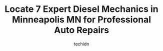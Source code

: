 ---
layout: ampstory
image: https://images.unsplash.com/photo-1614687153862-b0e115ebcef1?ixlib=rb-4.0.3&ixid=MnwxMjA3fDB8MHxwaG90by1wYWdlfHx8fGVufDB8fHx8&auto=format&fit=crop&w=640&h=853&q=80
author: techidn
featured: false
description: If youre in need of trustworthy and skilled Diesel Mechanic in Minneapolis MN, USA, youll be pleased to discover the 7 best Diesel Mechanic in town. Their expertise and commitment to custo
title: Locate 7 Expert Diesel Mechanics in Minneapolis MN for Professional Auto Repairs
cover:
   title: Locate 7 Expert Diesel Mechanics in Minneapolis MN for Professional Auto Repairs
   subtitle: Rickpate
   background: https://images.unsplash.com/photo-1614687153862-b0e115ebcef1?ixlib=rb-4.0.3&ixid=MnwxMjA3fDB8MHxwaG90by1wYWdlfHx8fGVufDB8fHx8&auto=format&fit=crop&w=640&h=853&q=80

pages: 
 - layout: thirds
   top: <h1>#1 Uptown Imports - Foreign Auto Repair</h1>
   bottom: "<p>My favorite new shop. A local shop had my car for a month then said they cant work on it. Then the dealership wanted 6k$ to fix the wrong parts. These guys figured it ou</p>"
   background: https://www.knot35.com/toplist/wp-content/uploads/2023/06/best-diesel-mechanic-1-in-minneapolis-mn-1685838714.jpeg
   backgroundblur: true
 - layout: thirds
   top: <h1>#2 Wilsons Auto World</h1>
   bottom: "<p>1850 New Brighton Blvd, Minneapolis, MN 55418, United States</p>"
   background: https://www.knot35.com/toplist/wp-content/uploads/2023/06/best-diesel-mechanic-2-in-minneapolis-mn-1685838714.jpeg
   cta:
      link: https://www.knot35.com/toplist/locate-7-expert-diesel-mechanics-in-minneapolis-mn-for-professional-auto-repairs/
      text: Locate 7 Expert Diesel Mechanics in Minneapolis MN for Professional Auto Repairs
 - layout: thirds
   top: <h1>#3 Auto Truck Service Co.</h1>
   bottom: "<p>958 Central Ave N E, Minneapolis, MN 55413, United States</p>"
   background: https://www.knot35.com/toplist/wp-content/uploads/2023/06/best-diesel-mechanic-3-in-minneapolis-mn-1685838715.jpeg
   cta:
      link: https://www.knot35.com/toplist/locate-7-expert-diesel-mechanics-in-minneapolis-mn-for-professional-auto-repairs/
      text: Locate 7 Expert Diesel Mechanics in Minneapolis MN for Professional Auto Repairs
 - layout: thirds
   top: <h1>#4 Diesel Dogs Truck Repair</h1>
   bottom: "<p>2091 Energy Park Dr, St Paul, MN 55108, United States</p>"
   background: https://images.unsplash.com/photo-1462556791646-c201b8241a94?ixlib=rb-4.0.3&ixid=MnwxMjA3fDB8MHxwaG90by1wYWdlfHx8fGVufDB8fHx8&auto=format&fit=crop&w=640&h=853&q=80
   cta:
      link: https://www.knot35.com/toplist/locate-7-expert-diesel-mechanics-in-minneapolis-mn-for-professional-auto-repairs/
      text: Locate 7 Expert Diesel Mechanics in Minneapolis MN for Professional Auto Repairs
 - layout: thirds
   top: <h1>#5 A-1 Truck & Trailer Repair</h1>
   bottom: "<p>777 Vandalia St, St Paul, MN 55114, United States</p>"
   background: https://images.unsplash.com/photo-1580610447943-1bfbef5efe07?ixlib=rb-4.0.3&ixid=MnwxMjA3fDB8MHxwaG90by1wYWdlfHx8fGVufDB8fHx8&auto=format&fit=crop&w=640&h=853&q=80
   cta:
      link: https://www.knot35.com/toplist/locate-7-expert-diesel-mechanics-in-minneapolis-mn-for-professional-auto-repairs/
      text: Locate 7 Expert Diesel Mechanics in Minneapolis MN for Professional Auto Repairs
 - layout: thirds
   top: <h1>#6 Midwest Diesel Service</h1>
   bottom: "<p>3041 82nd Ln NE, Minneapolis, MN 55449, United States</p>"
   background: https://images.unsplash.com/photo-1496096265110-f83ad7f96608?ixlib=rb-4.0.3&ixid=MnwxMjA3fDB8MHxwaG90by1wYWdlfHx8fGVufDB8fHx8&auto=format&fit=crop&w=640&h=853&q=80
   cta:
      link: https://www.knot35.com/toplist/locate-7-expert-diesel-mechanics-in-minneapolis-mn-for-professional-auto-repairs/
      text: Locate 7 Expert Diesel Mechanics in Minneapolis MN for Professional Auto Repairs
 - layout: thirds
   top: <h1>#7 Taller Mecánico Aguilar</h1>
   bottom: "<p>1821 E 37th St, Minneapolis, MN 55407, United States</p>"
   background: https://images.unsplash.com/photo-1531169509526-f8f1fdaa4a67?ixlib=rb-4.0.3&ixid=MnwxMjA3fDB8MHxwaG90by1wYWdlfHx8fGVufDB8fHx8&auto=format&fit=crop&w=640&h=853&q=80
   cta:
      link: https://www.knot35.com/toplist/locate-7-expert-diesel-mechanics-in-minneapolis-mn-for-professional-auto-repairs/
      text: Locate 7 Expert Diesel Mechanics in Minneapolis MN for Professional Auto Repairs
 - layout: thirds
   middle: Continue reading...
   background: https://images.unsplash.com/photo-1618556658017-fd9c732d1360?ixlib=rb-4.0.3&ixid=MnwxMjA3fDB8MHxwaG90by1wYWdlfHx8fGVufDB8fHx8&auto=format&fit=crop&w=640&h=853&q=80
   cta:
      link: https://www.knot35.com/toplist/locate-7-expert-diesel-mechanics-in-minneapolis-mn-for-professional-auto-repairs/
      text: Locate 7 Expert Diesel Mechanics in Minneapolis MN for Professional Auto Repairs
      
---